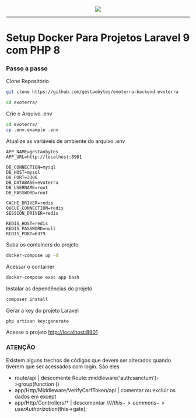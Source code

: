 <p align="center"><img src="https://drive.google.com/uc?export=view&id=13dNVnvnBqSXD87lBuIrVTUN7Gd-H7_1T"></p>
<hr/>

# Setup Docker Para Projetos Laravel 9 com PHP 8

### Passo a passo
Clone Repositório
```sh
git clone https://github.com/gestaobytes/evoterra-backend evoterra
```

```sh
cd evoterra/
```

Crie o Arquivo .env
```sh
cd evoterra/
cp .env.example .env
```


Atualize as variáveis de ambiente do arquivo .env
```dosini
APP_NAME=gestaobytes
APP_URL=http://localhost:8901 

DB_CONNECTION=mysql
DB_HOST=mysql
DB_PORT=3306
DB_DATABASE=evoterra
DB_USERNAME=root
DB_PASSWORD=root

CACHE_DRIVER=redis
QUEUE_CONNECTION=redis
SESSION_DRIVER=redis

REDIS_HOST=redis
REDIS_PASSWORD=null
REDIS_PORT=6379
```


Suba os containers do projeto
```sh
docker-compose up -d
```


Acessar o container
```sh
docker-compose exec app bash
```


Instalar as dependências do projeto
```sh
composer install
```


Gerar a key do projeto Laravel
```sh
php artisan key:generate
```


Acesse o projeto
[http://localhost:8901](http://localhost:8901)


### ATENÇÃO
Existem alguns trechos de códigos que devem ser alterados quando tiverem que ser acessados com login. São eles
- route/api | descomente Route::middleware('auth:sanctum')->group(function ()
- app/Http/Middleware/VerifyCsrfToken/api | comentar ou excluir os dados em except
- app/Http/Controllers/* | descomentar ////$this->commons->userAuthorization($this->gate);
